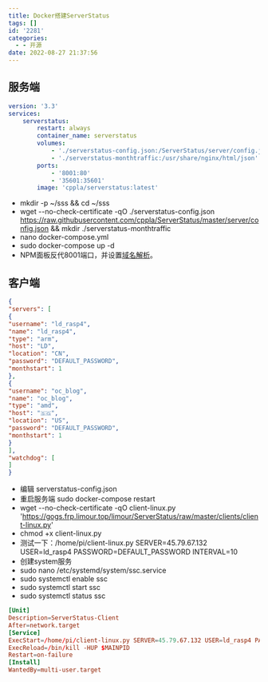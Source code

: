 ```yaml
---
title: Docker搭建ServerStatus
tags: []
id: '2281'
categories:
  - - 开源
date: 2022-08-27 21:37:56
---
```


## 服务端

```yml
version: '3.3'
services:
    serverstatus:
        restart: always
        container_name: serverstatus
        volumes:
            - './serverstatus-config.json:/ServerStatus/server/config.json'
            - './serverstatus-monthtraffic:/usr/share/nginx/html/json'
        ports:
            - '8001:80'
            - '35601:35601'
        image: 'cppla/serverstatus:latest'
```

*   mkdir -p ~/sss && cd ~/sss
*   wget --no-check-certificate -qO ./serverstatus-config.json https://raw.githubusercontent.com/cppla/ServerStatus/master/server/config.json && mkdir ./serverstatus-monthtraffic
*   nano docker-compose.yml
*   sudo docker-compose up -d
*   NPM面板反代8001端口，并设置[域名解析](https://tz.limour.eu.org/)。

## 客户端

```json
{
"servers": [
{
"username": "ld_rasp4",
"name": "ld_rasp4",
"type": "arm",
"host": "LD",
"location": "CN",
"password": "DEFAULT_PASSWORD",
"monthstart": 1
},
{
"username": "oc_blog",
"name": "oc_blog",
"type": "amd",
"host": "🇸🇬",
"location": "US",
"password": "DEFAULT_PASSWORD",
"monthstart": 1
}
],
"watchdog": [
]
}
```

*   编辑 serverstatus-config.json
*   重启服务端 sudo docker-compose restart
*   wget --no-check-certificate -qO client-linux.py 'https://gogs.frp.limour.top/limour/ServerStatus/raw/master/clients/client-linux.py'
*   chmod +x client-linux.py
*   测试一下：/home/pi/client-linux.py SERVER=45.79.67.132 USER=ld\_rasp4 PASSWORD=DEFAULT\_PASSWORD INTERVAL=10
*   创建system服务
*   sudo nano /etc/systemd/system/ssc.service
*   sudo systemctl enable ssc
*   sudo systemctl start ssc
*   sudo systemctl status ssc

```conf
[Unit]
Description=ServerStatus-Client
After=network.target
[Service]
ExecStart=/home/pi/client-linux.py SERVER=45.79.67.132 USER=ld_rasp4 PASSWORD=DEFAULT_PASSWORD INTERVAL=10
ExecReload=/bin/kill -HUP $MAINPID
Restart=on-failure
[Install]
WantedBy=multi-user.target
```